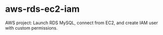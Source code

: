 # aws-rds-ec2-iam
AWS project: Launch RDS MySQL, connect from EC2, and create IAM user with custom permissions.
